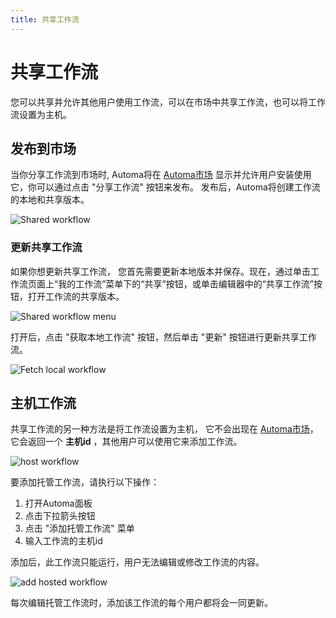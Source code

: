 ```yaml
---
title: 共享工作流
---
```


# 共享工作流
您可以共享并允许其他用户使用工作流，可以在市场中共享工作流，也可以将工作流设置为主机。

## 发布到市场

当你分享工作流到市场时, Automa将在 [Automa市场](https://www.automa.site/marketplace) 显示并允许用户安装使用它，你可以通过点击 "分享工作流" 按钮来发布。
发布后，Automa将创建工作流的本地和共享版本。

![Shared workflow](https://res.cloudinary.com/chat-story/image/upload/v1666065627/automa/chrome_IzphSu4LiK_gehwmw.png)

### 更新共享工作流

如果你想更新共享工作流， 您首先需要更新本地版本并保存。现在，通过单击工作流页面上“我的工作流”菜单下的“共享”按钮，或单击编辑器中的“共享工作流”按钮，打开工作流的共享版本。

![Shared workflow menu](https://res.cloudinary.com/chat-story/image/upload/v1666066340/automa/chrome_3DsPWQ4Nn3_hwyu8h.png)

打开后，点击 "获取本地工作流" 按钮，然后单击 "更新" 按钮进行更新共享工作流。

![Fetch local workflow](https://res.cloudinary.com/chat-story/image/upload/v1666066729/automa/chrome_XdE6h2xaT8_ya58k6.png)

## 主机工作流
共享工作流的另一种方法是将工作流设置为主机， 它不会出现在 [Automa市场](https://www.automa.site/marketplace)，它会返回一个 **主机id** ，其他用户可以使用它来添加工作流。

![host workflow](https://res.cloudinary.com/chat-story/image/upload/v1666067203/automa/2v0Ss79X7j_a102aw.png)

要添加托管工作流，请执行以下操作：
1. 打开Automa面板
2. 点击下拉箭头按钮
3. 点击 "添加托管工作流" 菜单
4. 输入工作流的主机id

添加后，此工作流只能运行，用户无法编辑或修改工作流的内容。

![add hosted workflow](https://res.cloudinary.com/chat-story/image/upload/v1666067782/automa/TV_-_1_bjh9j7.png)

每次编辑托管工作流时，添加该工作流的每个用户都将会一同更新。